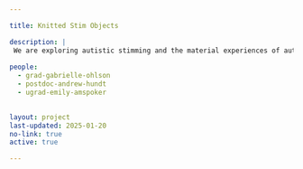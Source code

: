 ```yaml
---

title: Knitted Stim Objects 

description: |
 We are exploring autistic stimming and the material experiences of autistic adults. We design and fabricate artistic, bespoke stim objects by applying novel programming techniques and innovative materials to automated knitting machines. 
 
people:
  - grad-gabrielle-ohlson
  - postdoc-andrew-hundt
  - ugrad-emily-amspoker

  
layout: project
last-updated: 2025-01-20
no-link: true
active: true

---
```


